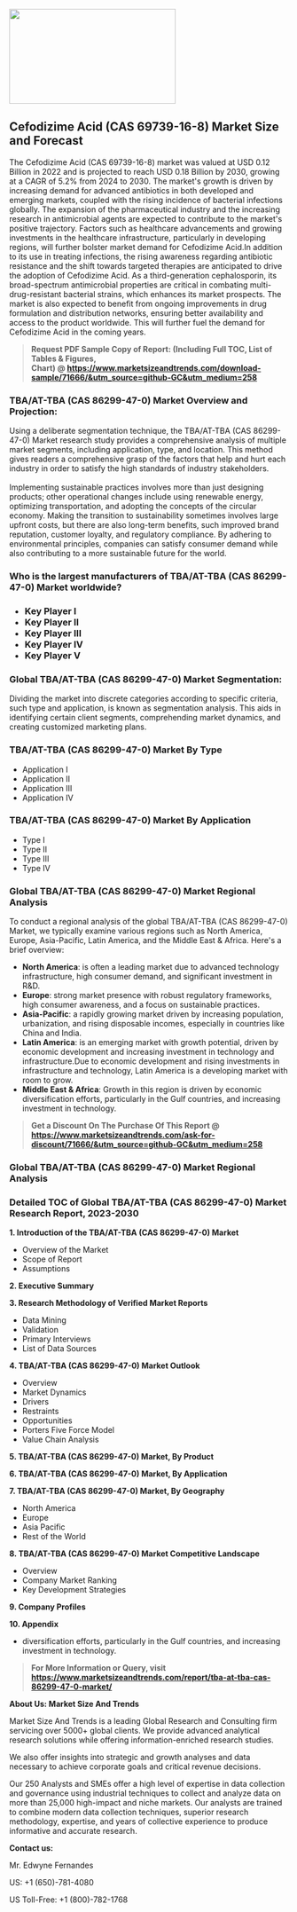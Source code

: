 <p><img class="alignnone size-medium wp-image-20088" src="https://ffe5etoiles.com/wp-content/uploads/2024/12/MST1-300x171.png" alt="" width="300" height="171" /></p><h2>Cefodizime Acid (CAS 69739-16-8) Market Size and Forecast</h2><p>The Cefodizime Acid (CAS 69739-16-8) market was valued at USD 0.12 Billion in 2022 and is projected to reach USD 0.18 Billion by 2030, growing at a CAGR of 5.2% from 2024 to 2030. The market's growth is driven by increasing demand for advanced antibiotics in both developed and emerging markets, coupled with the rising incidence of bacterial infections globally. The expansion of the pharmaceutical industry and the increasing research in antimicrobial agents are expected to contribute to the market's positive trajectory. Factors such as healthcare advancements and growing investments in the healthcare infrastructure, particularly in developing regions, will further bolster market demand for Cefodizime Acid.In addition to its use in treating infections, the rising awareness regarding antibiotic resistance and the shift towards targeted therapies are anticipated to drive the adoption of Cefodizime Acid. As a third-generation cephalosporin, its broad-spectrum antimicrobial properties are critical in combating multi-drug-resistant bacterial strains, which enhances its market prospects. The market is also expected to benefit from ongoing improvements in drug formulation and distribution networks, ensuring better availability and access to the product worldwide. This will further fuel the demand for Cefodizime Acid in the coming years.</p></p><blockquote id="" class=""><strong>Request PDF Sample Copy of Report: (Including Full TOC, List of Tables &amp; Figures, Chart)&nbsp;@&nbsp;<strong><a href="https://www.marketsizeandtrends.com/download-sample/71666/&utm_source=github-GC&utm_medium=258" target="_blank">https://www.marketsizeandtrends.com/download-sample/71666/&utm_source=github-GC&utm_medium=258</a></strong></strong></blockquote><h3 id="" class="">TBA/AT-TBA (CAS 86299-47-0) Market&nbsp;Overview and Projection:</h3><p id="" class="">Using a deliberate segmentation technique, the TBA/AT-TBA (CAS 86299-47-0) Market research study provides a comprehensive analysis of multiple market segments, including application, type, and location. This method gives readers a comprehensive grasp of the factors that help and hurt each industry in order to satisfy the high standards of industry stakeholders. <br /> <br />Implementing sustainable practices involves more than just designing products; other operational changes include using renewable energy, optimizing transportation, and adopting the concepts of the circular economy. Making the transition to sustainability sometimes involves large upfront costs, but there are also long-term benefits, such improved brand reputation, customer loyalty, and regulatory compliance. By adhering to environmental principles, companies can satisfy consumer demand while also contributing to a more sustainable future for the world.</p><h3 id="" class="">Who is the largest manufacturers of&nbsp;TBA/AT-TBA (CAS 86299-47-0) Market worldwide?</h3><h3 class=""><p><ul><li>Key Player I </li><li> Key Player II </li><li> Key Player III </li><li> Key Player IV </li><li> Key Player V</li></ul></p></h3><h3 id="" class="">Global&nbsp;TBA/AT-TBA (CAS 86299-47-0) Market Segmentation:</h3><p id="" class="">Dividing the market into discrete categories according to specific criteria, such type and application, is known as segmentation analysis. This aids in identifying certain client segments, comprehending market dynamics, and creating customized marketing plans.</p><h3 id="" class="">TBA/AT-TBA (CAS 86299-47-0) Market&nbsp;By Type</h3><p><p><ul><li>Application I </li><li> Application II </li><li> Application III </li><li> Application IV</p></li></ul></p></p><h3 id="" class="">TBA/AT-TBA (CAS 86299-47-0) Market&nbsp;By Application</h3><p class=""><p><ul><li>Type I </li><li> Type II </li><li> Type III </li><li> Type IV</li></ul></p></p><h3 id="" class="">Global TBA/AT-TBA (CAS 86299-47-0) Market Regional Analysis</h3><p id="" class="">To conduct a regional analysis of the global TBA/AT-TBA (CAS 86299-47-0) Market, we typically examine various regions such as North America, Europe, Asia-Pacific, Latin America, and the Middle East &amp; Africa. Here's a brief overview:</p><ul><li><strong>North America</strong>: is often a leading market due to advanced technology infrastructure, high consumer demand, and significant investment in R&amp;D.</li><li><strong>Europe</strong>: strong market presence with robust regulatory frameworks, high consumer awareness, and a focus on sustainable practices.</li><li><strong>Asia-Pacific</strong>: a rapidly growing market driven by increasing population, urbanization, and rising disposable incomes, especially in countries like China and India.</li><li><strong>Latin America</strong>: is an emerging market with growth potential, driven by economic development and increasing investment in technology and infrastructure.Due to economic development and rising investments in infrastructure and technology, Latin America is a developing market with room to grow.</li><li><strong>Middle East &amp; Africa</strong>: Growth in this region is driven by economic diversification efforts, particularly in the Gulf countries, and increasing investment in technology.</li></ul><blockquote id="" class=""><strong>Get a Discount On The Purchase Of This Report @ <strong><a href="https://www.marketsizeandtrends.com/ask-for-discount/71666/&utm_source=github-GC&utm_medium=258" target="_blank">https://www.marketsizeandtrends.com/ask-for-discount/71666/&utm_source=github-GC&utm_medium=258</a></strong></strong></blockquote><h3 id="" class="">Global TBA/AT-TBA (CAS 86299-47-0) Market Regional Analysis</h3><h3 id="" class="">Detailed TOC of Global TBA/AT-TBA (CAS 86299-47-0) Market Research Report, 2023-2030</h3><p id="" class=""><strong>1. Introduction of the TBA/AT-TBA (CAS 86299-47-0) Market</strong></p><ul><li>Overview of the Market</li><li>Scope of Report</li><li>Assumptions</li></ul><p id="" class=""><strong>2. Executive Summary</strong></p><p id="" class=""><strong>3. Research Methodology of Verified Market Reports</strong></p><ul><li>Data Mining</li><li>Validation</li><li>Primary Interviews</li><li>List of Data Sources</li></ul><p id="" class=""><strong>4. TBA/AT-TBA (CAS 86299-47-0) Market Outlook</strong></p><ul><li>Overview</li><li>Market Dynamics</li><li>Drivers</li><li>Restraints</li><li>Opportunities</li><li>Porters Five Force Model</li><li>Value Chain Analysis</li></ul><p id="" class=""><strong>5. TBA/AT-TBA (CAS 86299-47-0) Market, By Product</strong></p><p id="" class=""><strong>6. TBA/AT-TBA (CAS 86299-47-0) Market, By Application</strong></p><p id="" class=""><strong>7. TBA/AT-TBA (CAS 86299-47-0) Market, By Geography</strong></p><ul><li>North America</li><li>Europe</li><li>Asia Pacific</li><li>Rest of the World</li></ul><p id="" class=""><strong>8. TBA/AT-TBA (CAS 86299-47-0) Market Competitive Landscape</strong></p><ul><li>Overview</li><li>Company Market Ranking</li><li>Key Development Strategies</li></ul><p id="" class=""><strong>9. Company Profiles</strong></p><p id="" class=""><strong>10. Appendix</strong></p><ul><li>diversification efforts, particularly in the Gulf countries, and increasing investment in technology.</li></ul><blockquote id="" class=""><strong>For More Information or Query, visit <strong><strong><a href="https://www.marketsizeandtrends.com/report/tba-at-tba-cas-86299-47-0-market/" target="_blank">https://www.marketsizeandtrends.com/report/tba-at-tba-cas-86299-47-0-market/</a></strong></strong></strong></blockquote><p id="" class=""><strong>About Us: Market Size And Trends</strong></p><p id="" class="">Market Size And Trends is a leading Global Research and Consulting firm servicing over 5000+ global clients. We provide advanced analytical research solutions while offering information-enriched research studies.</p><p id="" class="">We also offer insights into strategic and growth analyses and data necessary to achieve corporate goals and critical revenue decisions.</p><p id="" class="">Our 250 Analysts and SMEs offer a high level of expertise in data collection and governance using industrial techniques to collect and analyze data on more than 25,000 high-impact and niche markets. Our analysts are trained to combine modern data collection techniques, superior research methodology, expertise, and years of collective experience to produce informative and accurate research.</p><p id="" class=""><strong>Contact us:</strong></p><p id="" class="">Mr. Edwyne Fernandes</p><p id="" class="">US: +1 (650)-781-4080</p><p id="" class="">US Toll-Free: +1 (800)-782-1768</p>
